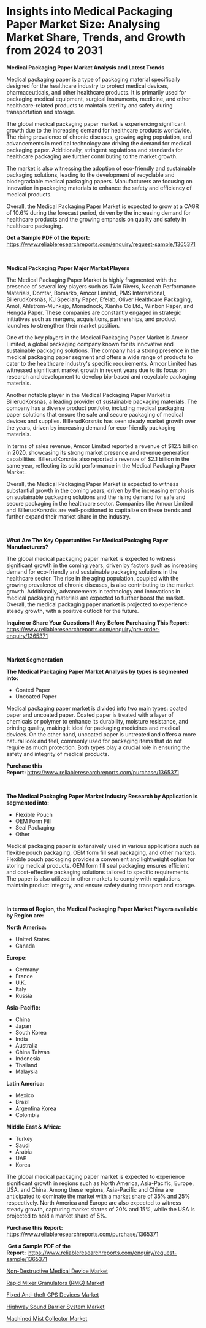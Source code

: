 <p><h1>Insights into Medical Packaging Paper Market Size: Analysing Market Share, Trends, and Growth from 2024 to 2031</h1></p><p><strong>Medical Packaging Paper Market Analysis and Latest Trends</strong></p>
<p><p>Medical packaging paper is a type of packaging material specifically designed for the healthcare industry to protect medical devices, pharmaceuticals, and other healthcare products. It is primarily used for packaging medical equipment, surgical instruments, medicine, and other healthcare-related products to maintain sterility and safety during transportation and storage.</p><p>The global medical packaging paper market is experiencing significant growth due to the increasing demand for healthcare products worldwide. The rising prevalence of chronic diseases, growing aging population, and advancements in medical technology are driving the demand for medical packaging paper. Additionally, stringent regulations and standards for healthcare packaging are further contributing to the market growth.</p><p>The market is also witnessing the adoption of eco-friendly and sustainable packaging solutions, leading to the development of recyclable and biodegradable medical packaging papers. Manufacturers are focusing on innovation in packaging materials to enhance the safety and efficiency of medical products.</p><p>Overall, the Medical Packaging Paper Market is expected to grow at a CAGR of 10.6% during the forecast period, driven by the increasing demand for healthcare products and the growing emphasis on quality and safety in healthcare packaging.</p></p>
<p><strong>Get a Sample PDF of the Report:&nbsp;</strong> <a href="https://www.reliableresearchreports.com/enquiry/request-sample/1365371">https://www.reliableresearchreports.com/enquiry/request-sample/1365371</a></p>
<p>&nbsp;</p>
<p><strong>Medical Packaging Paper Major Market Players</strong></p>
<p><p>The Medical Packaging Paper Market is highly fragmented with the presence of several key players such as Twin Rivers, Neenah Performance Materials, Domtar, Bomarko, Amcor Limited, PMS International, BillerudKorsnäs, KJ Specialty Paper, Efelab, Oliver Healthcare Packaging, Amol, Ahlstrom-Munksjo, Monadnock, Xianhe Co Ltd., Winbon Paper, and Hengda Paper. These companies are constantly engaged in strategic initiatives such as mergers, acquisitions, partnerships, and product launches to strengthen their market position.</p><p>One of the key players in the Medical Packaging Paper Market is Amcor Limited, a global packaging company known for its innovative and sustainable packaging solutions. The company has a strong presence in the medical packaging paper segment and offers a wide range of products to cater to the healthcare industry's specific requirements. Amcor Limited has witnessed significant market growth in recent years due to its focus on research and development to develop bio-based and recyclable packaging materials.</p><p>Another notable player in the Medical Packaging Paper Market is BillerudKorsnäs, a leading provider of sustainable packaging materials. The company has a diverse product portfolio, including medical packaging paper solutions that ensure the safe and secure packaging of medical devices and supplies. BillerudKorsnäs has seen steady market growth over the years, driven by increasing demand for eco-friendly packaging materials.</p><p>In terms of sales revenue, Amcor Limited reported a revenue of $12.5 billion in 2020, showcasing its strong market presence and revenue generation capabilities. BillerudKorsnäs also reported a revenue of $2.1 billion in the same year, reflecting its solid performance in the Medical Packaging Paper Market.</p><p>Overall, the Medical Packaging Paper Market is expected to witness substantial growth in the coming years, driven by the increasing emphasis on sustainable packaging solutions and the rising demand for safe and secure packaging in the healthcare sector. Companies like Amcor Limited and BillerudKorsnäs are well-positioned to capitalize on these trends and further expand their market share in the industry.</p></p>
<p>&nbsp;</p>
<p><strong>What Are The Key Opportunities For Medical Packaging Paper Manufacturers?</strong></p>
<p><p>The global medical packaging paper market is expected to witness significant growth in the coming years, driven by factors such as increasing demand for eco-friendly and sustainable packaging solutions in the healthcare sector. The rise in the aging population, coupled with the growing prevalence of chronic diseases, is also contributing to the market growth. Additionally, advancements in technology and innovations in medical packaging materials are expected to further boost the market. Overall, the medical packaging paper market is projected to experience steady growth, with a positive outlook for the future.</p></p>
<p><strong>Inquire or Share Your Questions If Any Before Purchasing This Report:</strong> <a href="https://www.reliableresearchreports.com/enquiry/pre-order-enquiry/1365371">https://www.reliableresearchreports.com/enquiry/pre-order-enquiry/1365371</a></p>
<p>&nbsp;</p>
<p><strong>Market Segmentation</strong></p>
<p><strong>The Medical Packaging Paper Market Analysis by types is segmented into:</strong></p>
<p><ul><li>Coated Paper</li><li>Uncoated Paper</li></ul></p>
<p><p>Medical packaging paper market is divided into two main types: coated paper and uncoated paper. Coated paper is treated with a layer of chemicals or polymer to enhance its durability, moisture resistance, and printing quality, making it ideal for packaging medicines and medical devices. On the other hand, uncoated paper is untreated and offers a more natural look and feel, commonly used for packaging items that do not require as much protection. Both types play a crucial role in ensuring the safety and integrity of medical products.</p></p>
<p><strong>Purchase this Report:&nbsp;</strong><a href="https://www.reliableresearchreports.com/purchase/1365371">https://www.reliableresearchreports.com/purchase/1365371</a></p>
<p>&nbsp;</p>
<p><strong>The Medical Packaging Paper Market Industry Research by Application is segmented into:</strong></p>
<p><ul><li>Flexible Pouch</li><li>OEM Form Fill</li><li>Seal Packaging</li><li>Other</li></ul></p>
<p><p>Medical packaging paper is extensively used in various applications such as flexible pouch packaging, OEM form fill seal packaging, and other markets. Flexible pouch packaging provides a convenient and lightweight option for storing medical products. OEM form fill seal packaging ensures efficient and cost-effective packaging solutions tailored to specific requirements. The paper is also utilized in other markets to comply with regulations, maintain product integrity, and ensure safety during transport and storage.</p></p>
<p>&nbsp;</p>
<p><strong>In terms of Region, the Medical Packaging Paper Market Players available by Region are:</strong></p>
<p>
    <p> <strong> North America: </strong>
        <ul>
            <li>United States</li>
            <li>Canada</li>
        </ul>
        </p> 
    <p> <strong> Europe: </strong>
        <ul>
            <li>Germany</li>
            <li>France</li>
            <li>U.K.</li>
            <li>Italy</li>
            <li>Russia</li>
        </ul>
        </p> 
    <p> <strong> Asia-Pacific: </strong>
        <ul>
            <li>China</li>
            <li>Japan</li>
            <li>South Korea</li>
            <li>India</li>
            <li>Australia</li>
            <li>China Taiwan</li>
            <li>Indonesia</li>
            <li>Thailand</li>
            <li>Malaysia</li>
        </ul>
        </p> 
    <p> <strong> Latin America: </strong>
        <ul>
            <li>Mexico</li>
            <li>Brazil</li>
            <li>Argentina Korea</li>
            <li>Colombia</li>
        </ul>
        </p> 
    <p> <strong> Middle East & Africa: </strong>
        <ul>
            <li>Turkey</li>
            <li>Saudi</li>
            <li>Arabia</li>
            <li>UAE</li>
            <li>Korea</li>
        </ul>
    </p>
    </p>
<p><p>The global medical packaging paper market is expected to experience significant growth in regions such as North America, Asia-Pacific, Europe, USA, and China. Among these regions, Asia-Pacific and China are anticipated to dominate the market with a market share of 35% and 25% respectively. North America and Europe are also expected to witness steady growth, capturing market shares of 20% and 15%, while the USA is projected to hold a market share of 5%.</p></p>
<p><strong>Purchase this Report: </strong><a href="https://www.reliableresearchreports.com/purchase/1365371">https://www.reliableresearchreports.com/purchase/1365371</a></p>
<p>&nbsp;<strong>Get a Sample PDF of the Report:&nbsp;&nbsp;</strong><a href="https://www.reliableresearchreports.com/enquiry/request-sample/1365371">https://www.reliableresearchreports.com/enquiry/request-sample/1365371</a></p>
<p><strong></strong></p>
<p><p><a href="https://github.com/sonuprakash1/Market-Research-Report-List-1/blob/main/non-destructive-medical-device-market.md">Non-Destructive Medical Device Market</a></p><p><a href="https://medium.com/p/52614619c67a/edit">Rapid Mixer Granulators (RMG) Market</a></p><p><a href="https://medium.com/@shirleygreene26/fixed-anti-theft-gps-devices-market-insights-into-market-cagr-market-trends-and-growth-10efbd361cd0">Fixed Anti-theft GPS Devices Market</a></p><p><a href="https://medium.com/@samanthamason1930/highway-sound-barrier-system-market-analysis-its-cagr-market-segmentation-and-global-industry-c719c7c2b6b2">Highway Sound Barrier System Market</a></p><p><a href="https://medium.com/p/950fe8140346/edit">Machined Mist Collector Market</a></p></p>